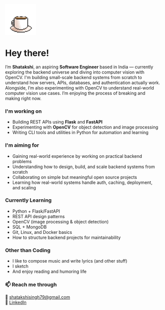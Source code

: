 <p>
  <img src="./assets/coffee.gif" alt="wave" width="100" /> 
  <h1>Hey there!</h1>
</p>

I’m **Shatakshi**, an aspiring **Software Engineer** based in India — currently exploring the backend universe and diving into computer vision with OpenCV.
I'm building small-scale backend systems from scratch to understand how servers, APIs, databases, and authentication actually work. Alongside, I’m also experimenting with OpenCV to understand real-world computer vision use cases. I’m enjoying the process of breaking and making right now.

### I'm working on

- Building REST APIs using **Flask** and **FastAPI**
- Experimenting with **OpenCV** for object detection and image processing
- Writing CLI tools and utilities in Python for automation and learning

### I'm aiming for

- Gaining real-world experience by working on practical backend problems
- Understanding how to design, build, and scale backend systems from scratch
- Collaborating on simple but meaningful open source projects
- Learning how real-world systems handle auth, caching, deployment, and scaling

### Currently Learning

- Python + Flask/FastAPI  
- REST API design patterns  
- OpenCV (image processing & object detection)  
- SQL + MongoDB  
- Git, Linux, and Docker basics  
- How to structure backend projects for maintainability

### Other than Coding

- I like to compose music and write lyrics (and other stuff)
- I sketch
- And enjoy reading and humoring life

### 📫 Reach me through

📧 shatakshisingh79@gmail.com  
🔗 [LinkedIn](https://linkedin.com/in/shatakshe)
